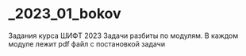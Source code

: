 # _2023_01_bokov
Задания курса ШИФТ 2023
Задачи разбиты по модулям. В каждом модуле лежит pdf файл с постановкой задачи
